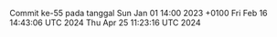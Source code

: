 Commit ke-55 pada tanggal Sun Jan 01 14:00 2023 +0100
Fri Feb 16 14:43:06 UTC 2024
Thu Apr 25 11:23:16 UTC 2024
